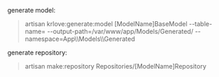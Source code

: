 generate model:
<blockquote>
    artisan krlove:generate:model [ModelName]BaseModel --table-name= --output-path=/var/www/app/Models/Generated/ --namespace=App\\Models\\Generated 
</blockquote>


generate repository:
<blockquote>
    artisan make:repository Repositories/[ModelName]Repository
</blockquote>
